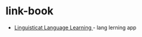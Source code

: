 # link-book
- [Linguisticat Language Learning ](https://apps.apple.com/us/app/linguisticat-language-learning/id1662017456) - lang lerning app